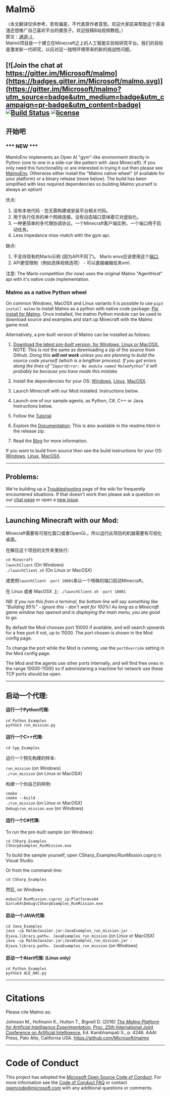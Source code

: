 # Malmö #
（本文翻译仅供参考，若有偏差，不代表原作者意思。欢迎大家前来帮助这个英语渣还想推广自己喜欢平台的傻孩子。欢迎投稿B站视频教程。）  
原文：[通道-》](https://github.com/microsoft/malmo)  
Malmö项目是一个建立在Minecraft之上的人工智能实验和研究平台。我们的目标是激发新一代研究，以应对这一独特环境带来的新的挑战性问题。

[![Join the chat at https://gitter.im/Microsoft/malmo](https://badges.gitter.im/Microsoft/malmo.svg)](https://gitter.im/Microsoft/malmo?utm_source=badge&utm_medium=badge&utm_campaign=pr-badge&utm_content=badge) [![Build Status](https://travis-ci.org/Microsoft/malmo.svg?branch=master)](https://travis-ci.org/Microsoft/malmo) [![license](https://img.shields.io/github/license/mashape/apistatus.svg?maxAge=2592000)](https://github.com/Microsoft/malmo/blob/master/LICENSE.txt)
----
    
## 开始吧 ##

### *** NEW  *** ###

MamloEnv implements an Open AI "gym"-like environment directly in Python (one to one in a side-car like pattern with Java Minecraft). If you only need this functionallity or are interested in trying it out then please see [MalmoEnv](https://github.com/Microsoft/malmo/tree/master/MalmoEnv). Otherwise either install the "Malmo native wheel" (if available for your platform) or a binary release (more below). The build has been simplified with less required dependencies so building Malmo yourself is always an option!

优点:
    
1. 没有本地代码 - 您无需构建或安装平台相关代码。
2. 用于执行任务的单个网络连接。没有动态端口意味着它对虚拟化。
3. 一种更简单的多代理协调协议。一个Minecraft客户端实例，一个端口用于启动任务。
4. Less impedance miss-match with the gym api.

缺点:

1. 不支持现有的Marlo示例 (因为API不同了)。 Marlo envs应该使用这个[端口](https://github.com/AndKram/marLo/tree/malmoenv).
2. API更受限制（例如选择视频选项） - 可以直接编辑任务xml.

注意: The Marlo competition (for now) uses the original Malmo "AgentHost" api with it's native code implementation. 

### Malmo as a native Python wheel ###

On common Windows, MacOSX and Linux variants it is possible to use ```pip3 install malmo``` to install Malmo as a python with native code package: [Pip install for Malmo](https://github.com/Microsoft/malmo/blob/master/scripts/python-wheel/README.md). Once installed, the malmo Python module can be used to download source and examples and start up Minecraft with the Malmo game mod. 

Alternatively, a pre-built version of Malmo can be installed as follows:

1. [Download the latest *pre-built* version, for Windows, Linux or MacOSX.](https://github.com/Microsoft/malmo/releases)   
      NOTE: This is _not_ the same as downloading a zip of the source from Github. _Doing this **will not work** unless you are planning to build the source code yourself (which is a lengthier process). If you get errors along the lines of "`ImportError: No module named MalmoPython`" it will probably be because you have made this mistake._

2. Install the dependencies for your OS: [Windows](doc/install_windows.md), [Linux](doc/install_linux.md), [MacOSX](doc/install_macosx.md).

3. Launch Minecraft with our Mod installed. Instructions below.

4. Launch one of our sample agents, as Python, C#, C++ or Java. Instructions below.

5. Follow the [Tutorial](https://github.com/Microsoft/malmo/blob/master/Malmo/samples/Python_examples/Tutorial.pdf) 

6. Explore the [Documentation](http://microsoft.github.io/malmo/). This is also available in the readme.html in the release zip.

7. Read the [Blog](http://microsoft.github.io/malmo/blog) for more information.

If you want to build from source then see the build instructions for your OS: [Windows](doc/build_windows.md), [Linux](doc/build_linux.md), [MacOSX](doc/build_macosx.md).

----

## Problems: ##

We're building up a [Troubleshooting](https://github.com/Microsoft/malmo/wiki/Troubleshooting) page of the wiki for frequently encountered situations. If that doesn't work then please ask a question on our [chat page](https://gitter.im/Microsoft/malmo) or open a [new issue](https://github.com/Microsoft/malmo/issues/new).

----

## Launching Minecraft with our Mod: ##

Minecraft需要有可视化窗口或者OpenGL，所以运行此项目的机器需要有可视化桌面。

在解压这个项目的文件夹里执行:

`cd Minecraft`  
`launchClient` (On Windows)  
`./launchClient.sh` (On Linux or MacOSX)

或使用`launchClient -port 10001`来以一个特殊的端口启动Minecraft。

在 Linux 或者 MacOSX 上: `./launchClient.sh -port 10001`

*NB: If you run this from a terminal, the bottom line will say something like "Building 95%" - ignore this - don't wait for 100%! As long as a Minecraft game window has opened and is displaying the main menu, you are good to go.*

By default the Mod chooses port 10000 if available, and will search upwards for a free port if not, up to 11000.
The port chosen is shown in the Mod config page.

To change the port while the Mod is running, use the `portOverride` setting in the Mod config page.

The Mod and the agents use other ports internally, and will find free ones in the range 10000-11000 so if administering
a machine for network use these TCP ports should be open.

----

## 启动一个代理: ##

#### 运行一个Python代理: ####

```
cd Python_Examples
python3 run_mission.py
``` 

#### 运行一个C++代理: ####

`cd Cpp_Examples`

运行一个预先构建的样本:

`run_mission` (on Windows)  
`./run_mission` (on Linux or MacOSX)

构建一个你自己的样例:

`cmake .`  
`cmake --build .`  
`./run_mission` (on Linux or MacOSX)  
`Debug\run_mission.exe` (on Windows)

#### 运行一个C#代理: ####

To run the pre-built sample (on Windows):

`cd CSharp_Examples`  
`CSharpExamples_RunMission.exe`

To build the sample yourself, open CSharp_Examples/RunMission.csproj in Visual Studio.

Or from the command-line:

`cd CSharp_Examples`

然后, on Windows:  
```
msbuild RunMission.csproj /p:Platform=x64
bin\x64\Debug\CSharpExamples_RunMission.exe
```

#### 启动一个JAVA代理: ####

`cd Java_Examples`  
`java -cp MalmoJavaJar.jar:JavaExamples_run_mission.jar -Djava.library.path=. JavaExamples_run_mission` (on Linux or MacOSX)  
`java -cp MalmoJavaJar.jar;JavaExamples_run_mission.jar -Djava.library.path=. JavaExamples_run_mission` (on Windows)

#### 启动一个Atari代理: (Linux only) ####

```
cd Python_Examples
python3 ALE_HAC.py
```

----

# Citations #

Please cite Malmo as:

Johnson M., Hofmann K., Hutton T., Bignell D. (2016) [_The Malmo Platform for Artificial Intelligence Experimentation._](http://www.ijcai.org/Proceedings/16/Papers/643.pdf) [Proc. 25th International Joint Conference on Artificial Intelligence](http://www.ijcai.org/Proceedings/2016), Ed. Kambhampati S., p. 4246. AAAI Press, Palo Alto, California USA. https://github.com/Microsoft/malmo

----

# Code of Conduct #

This project has adopted the [Microsoft Open Source Code of Conduct](https://opensource.microsoft.com/codeofconduct/). For more information see the [Code of Conduct FAQ](https://opensource.microsoft.com/codeofconduct/faq/) or contact [opencode@microsoft.com](mailto:opencode@microsoft.com) with any additional questions or comments.
